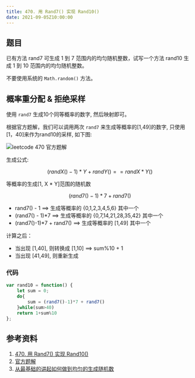 ```yaml
---
title: 470. 用 Rand7() 实现 Rand10()
date: 2021-09-05Z10:00:00
---
```

##  题目
已有方法 rand7 可生成 1 到 7 范围内的均匀随机整数，试写一个方法 rand10 生成 1 到 10 范围内的均匀随机整数。

不要使用系统的 `Math.random()` 方法。

## 概率重分配 & 拒绝采样
使用 `rand7` 生成10个同等概率的数字, 然后映射即可。

根据官方题解，我们可以调用两次 `rand7` 来生成等概率的[1,49]的数字, 只使用 [1，40]来作为rand10的采样, 如下图:


![leetcode 470 官方题解](https://pic.leetcode-cn.com/1630776258-UNMORj-%E5%BE%AE%E4%BF%A1%E5%9B%BE%E7%89%87_20210905012406.jpg)

生成公式:

$$(randX() - 1)*Y + randY() == rand X*Y()$$ 

等概率的生成[1, X * Y]范围的随机数

$$(rand7()-1)*7 + rand7()$$

- rand7() - 1 ==> 生成等概率的 {0,1,2,3,4,5,6} 其中一个
- (rand7() - 1)*7 ==> 生成等概率的 {0,7,14,21,28,35,42} 其中一个
- (rand7()-1)*7 + rand7()  ==>  生成等概率的 [1,49] 其中一个

计算之后：
- 当出现 [1,40], 则转换成 [1,10]  ==> sum%10 + 1
- 当出现 [41,49], 则重新生成

### 代码
```js
var rand10 = function() {
    let sum = 0;
    do{
        sum = (rand7()-1)*7 + rand7()
    }while(sum>40)
    return 1+sum%10
};
```

## 参考资料
1. [470. 用 Rand7() 实现 Rand10()](https://leetcode-cn.com/problems/implement-rand10-using-rand7/)
2. [官方题解](https://leetcode-cn.com/problems/implement-rand10-using-rand7/solution/yong-rand7-shi-xian-rand10-by-leetcode-s-qbmd/)
3. [从最基础的讲起如何做到均匀的生成随机数](https://leetcode-cn.com/problems/implement-rand10-using-rand7/solution/cong-zui-ji-chu-de-jiang-qi-ru-he-zuo-dao-jun-yun-/)